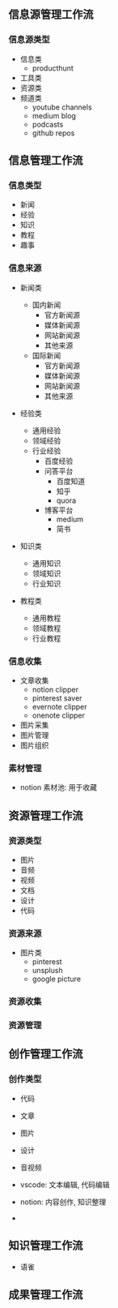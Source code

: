 ## 信息源管理工作流

### 信息源类型

+ 信息类
  + producthunt
+ 工具类
+ 资源类
+ 频道类
  + youtube channels
  + medium blog
  + podcasts
  + github repos

## 信息管理工作流

### 信息类型

+ 新闻
+ 经验
+ 知识
+ 教程
+ 趣事

### 信息来源

+ 新闻类
  + 国内新闻
      + 官方新闻源
      + 媒体新闻源
      + 网站新闻源
      + 其他来源
  + 国际新闻
      + 官方新闻源
      + 媒体新闻源
      + 网站新闻源
      + 其他来源

+ 经验类
  + 通用经验
  + 领域经验
  + 行业经验
    + 百度经验
    + 问答平台
      + 百度知道
      + 知乎
      + quora
    + 博客平台
      + medium
      + 简书

+ 知识类
  + 通用知识
  + 领域知识
  + 行业知识

+ 教程类
  + 通用教程
  + 领域教程
  + 行业教程
  

### 信息收集

+ 文章收集
  + notion clipper
  + pinterest saver
  + evernote clipper
  + onenote clipper
+ 图片采集
+ 图片管理
+ 图片组织

### 素材管理

+ notion 素材池: 用于收藏

## 资源管理工作流

### 资源类型
+ 图片
+ 音频
+ 视频
+ 文档
+ 设计
+ 代码

### 资源来源

+ 图片类
  + pinterest
  + unsplush
  + google picture

### 资源收集

### 资源管理


## 创作管理工作流

### 创作类型

+ 代码
+ 文章
+ 图片
+ 设计
+ 音视频

+ vscode: 文本编辑, 代码编辑
+ notion: 内容创作, 知识整理
+ 

## 知识管理工作流

+ 语雀


## 成果管理工作流